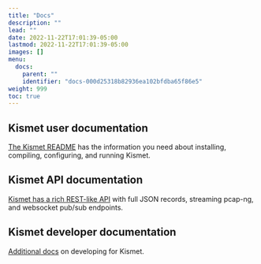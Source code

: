 ```yaml
---
title: "Docs"
description: ""
lead: ""
date: 2022-11-22T17:01:39-05:00
lastmod: 2022-11-22T17:01:39-05:00
images: []
menu:
  docs:
    parent: ""
    identifier: "docs-000d25318b82936ea102bfdba65f86e5"
weight: 999
toc: true
---
```


## Kismet user documentation

[The Kismet README](/docs/readme/intro/kismet/) has the information you need about installing, compiling, configuring, and running Kismet.

## Kismet API documentation

[Kismet has a rich REST-like API](/docs/api/rest_like/) with full JSON records, streaming pcap-ng, and websocket pub/sub endpoints.

## Kismet developer documentation

[Additional docs](/docs/dev/plugins/) on developing for Kismet.
